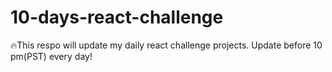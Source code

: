 # 10-days-react-challenge
🔥This respo will update my daily react challenge projects. Update before 10 pm(PST) every day!
